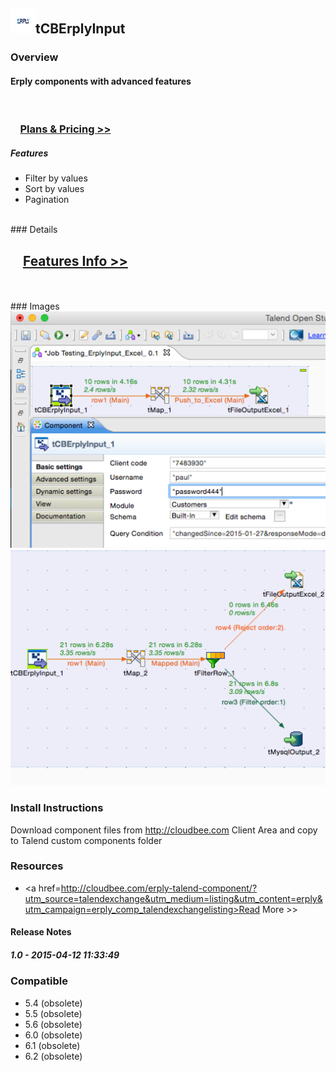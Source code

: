 ## <img src='./logo.jpg' width='40' height='40'>tCBErplyInput

### Overview
<h4>Erply components with advanced features</h4>
<br />
<h3>&nbsp;&nbsp;&nbsp;&nbsp;<a href="http://cloudbee.com/erply-talend-component/?utm_source=talendexchange&utm_medium=listing&utm_content=erply&utm_campaign=erply_comp_talendexchangelisting">Plans & Pricing >></a></h3>

<h5>Features</h5>
<ul>
<li>Filter by values</li>
<li>Sort by values</li>
<li>Pagination</li>
<br />
</ul>
### Details
</br>
<h2>&nbsp;&nbsp;&nbsp;&nbsp;<a href="http://cloudbee.com/erply-talend-component/?utm_source=talendexchange&utm_medium=listing&utm_content=erply&utm_campaign=erply_comp_talendexchangelisting"><strong>Features Info >></strong></a></h2>
</br></br>
### Images
<a href='./screenshots/v_1.0__2.jpg'><img src='./screenshots/v_1.0__2.jpg' ></a>
<a href='./screenshots/v_1.0__1.jpg'><img src='./screenshots/v_1.0__1.jpg' ></a>


### Install Instructions
Download component files from http://cloudbee.com Client Area and copy to Talend custom components folder
### Resources
 * <a href=http://cloudbee.com/erply-talend-component/?utm_source=talendexchange&utm_medium=listing&utm_content=erply&utm_campaign=erply_comp_talendexchangelisting>Read More >></a>

#### Release Notes

##### 1.0 - 2015-04-12 11:33:49

### Compatible
 -  5.4 (obsolete)
 -   5.5 (obsolete)
 -   5.6 (obsolete)
 -   6.0 (obsolete)
 -   6.1 (obsolete)
 -   6.2 (obsolete)